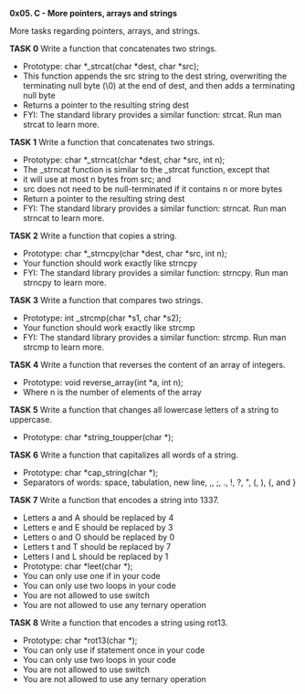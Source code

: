 **0x05. C - More pointers, arrays and strings**

More tasks regarding pointers, arrays, and strings.

**TASK 0**
Write a function that concatenates two strings.
* Prototype: char *_strcat(char *dest, char *src);
* This function appends the src string to the dest string, overwriting the terminating null byte (\0) at the end of dest, and then adds a terminating null byte
* Returns a pointer to the resulting string dest
* FYI: The standard library provides a similar function: strcat. Run man strcat to learn more.

**TASK 1**
Write a function that concatenates two strings.
* Prototype: char *_strncat(char *dest, char *src, int n);
* The _strncat function is similar to the _strcat function, except that
* it will use at most n bytes from src; and
* src does not need to be null-terminated if it contains n or more bytes
* Return a pointer to the resulting string dest
* FYI: The standard library provides a similar function: strncat. Run man strncat to learn more.

**TASK 2**
Write a function that copies a string.
* Prototype: char *_strncpy(char *dest, char *src, int n);
* Your function should work exactly like strncpy
* FYI: The standard library provides a similar function: strncpy. Run man strncpy to learn more.

**TASK 3**
Write a function that compares two strings.
* Prototype: int _strcmp(char *s1, char *s2);
* Your function should work exactly like strcmp
* FYI: The standard library provides a similar function: strcmp. Run man strcmp to learn more.

**TASK 4**
Write a function that reverses the content of an array of integers.
* Prototype: void reverse_array(int *a, int n);
* Where n is the number of elements of the array

**TASK 5**
Write a function that changes all lowercase letters of a string to uppercase.
* Prototype: char *string_toupper(char *);

**TASK 6**
Write a function that capitalizes all words of a string.
* Prototype: char *cap_string(char *);
* Separators of words: space, tabulation, new line, ,, ;, ., !, ?, \", (, ), {, and }

**TASK 7**
Write a function that encodes a string into 1337.
* Letters a and A should be replaced by 4
* Letters e and E should be replaced by 3
* Letters o and O should be replaced by 0
* Letters t and T should be replaced by 7
* Letters l and L should be replaced by 1
* Prototype: char *leet(char *);
* You can only use one if in your code
* You can only use two loops in your code
* You are not allowed to use switch
* You are not allowed to use any ternary operation

**TASK 8**
Write a function that encodes a string using rot13.
* Prototype: char *rot13(char *);
* You can only use if statement once in your code
* You can only use two loops in your code
* You are not allowed to use switch
* You are not allowed to use any ternary operation